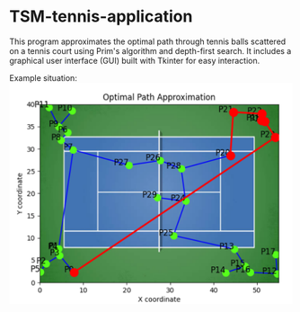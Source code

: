 # TSM-tennis-application
This program approximates the optimal path through tennis balls scattered on a tennis court using Prim's algorithm and depth-first search. It includes a graphical user interface (GUI) built with Tkinter for easy interaction.

Example situation: 
![Alt text](example_image.png)